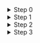 <details>
<summary>Step 0</summary>
<div markdown="1">

**기본 지식**

- DataInput/DataOutput
  - Java에서 primitive type, String을 바이트 스트림으로 변환하여 입출력
  - FilterOutputStream을 상속받는 DataInputStream, DataOutputStream 클래스를 사용하면 추가 기능을 사용할 수 있다.


- DataOutputStream, ByteArrayOutputStream, FileOutputStream

|구분|특징|기타|
|----|----|---|
|DataOutputStream|기본 자료형 및 String을 바이너리 코드로 쓸 때 사용 |기본 자료형, String -> 파일|
|ByteArrayOutputStream|바이트 배열 메모리 버퍼에 데이터를 쓴다. 메모리 버퍼를 사용하기 때문에 파일이 아닌 바이트 배열에 데이터를 쓸 수 있다.|이미지, 바이너리 데이터 -> 바이트 배열|
|FileOutputStream|파일에 대한 FileDescriptor를 열어서 파일에 바이트 스트림으로 데이터를 쓸 수 있다.|파일에 데이터|


- RandomAccessFile
  - 파일의 원하는 위치로 이동(`seek()`)해서 데이터를 읽고 쓸 수 있다.
  - ThreadSafe하지 않다.
  - 모드
    - r : 읽기 전용
    - rw : 읽고 쓰기
    - rws : 읽고 쓰기 모드로 파일을 열고, 변경 사항은 파일과 동기화
    - rwd : 읽고 쓰기 모드로 파일을 열고, 변경 사항은 파일의 데이터 부분에 대해서만 동기화

</div>
</details>

<details>
<summary>Step 1</summary>
<div markdown="1">

**요구 사항** 

- File IO Util Class에 대한 이해
- API를 통한 File DB의 저장 및 조회에 대한 이해

**결과**

- File IO Util Class

  - ByteWriter
    - 여러 타입을 각 크기에 맞는 바이트 배열로 반환
    - 비트 연산자를 통한 각 배열 값 할당
    - & 0xFF, 형변환을 통한 unsigned 
    - String은 headerArray를 추가하여 바이트배열 길이 포함
  - DataWriter
    - 필드
      - int written : 입력된 바이트 수 추가
      - ByteArrayOutputStream bout :
      - DataOutput inner : 
    - 생성
      - 생성자 (private)
      - 팩토리 메서드
        - typeOfByteArray : ByteArrayOutput과 DataOutputStream을 사용
        - typeOfRandomAccessFile(RandomAccessFile file) : DataOutput에 RandomAccessFile 사용
    - 메서드
      - DataOutput에 값을 추가하는 메서드
      - ByteWriter에 의존

  - DataReader
    - 필드
      - int offset : custom buffer의 현재 위치
      - DataInputStream din
        - parameter
          - byte[] : parameter로 받은 byte 배열의 DataInputStream(BufferedInputStream(ByteArrayInputStream))
          - RandomAccessFile file : null
      - DataInput inner
        - parameter
          - Byte[] : 위에서 선언한 DataInputStream
          - RandomAccessFile file : file
    - 메서드
      - 바이트 배열의 값을 읽으면서, 해당 크기만큼 offset 추가
      - readString
        - header값을 읽기 위해 readInt 후 readBlob
        - String의 길이만큼 읽고 byte배열 return
        - 길이가 0일 경우 EMPTY("") return
  - FileReader
    - 4바이트 단위로 파일을 읽어오거나, 지정한 길이 만큼 읽어온다
    - 버프 최대 크기 4KB
  - FileWriter
    - File, byte[], boolean append를 인자로 갖는다
    - File이 없으면 canonical path를 생성하여, 파일을 생성
    - append를 true로 지정하면 파일을 이어서 작성

</div>
</details>

<details>
<summary>Step 2</summary>
<div markdown="1">

**요구 사항**
- 컬럼에 맞는 데이터 클래스를 정의하고, 클래스에 정보를 Write, Read하는 API 작성

**결과**

> 1. 에이전트에서 보내는 데이터 클래스 생성
- 같은 타입의 parameter가 있어 작성 시 실수를 방지하기 위해 dto를 parameter로 넘김
  - long : projectCode, time
  - int : agentId, status
- test code 작성을 위한 All Args constructor 추가
  - AbstractPackDTO에도 AllArgsConstructor 추가 (protected)

> 2. 파일이 없을 때 FileNotFoundException이 발생하는 것을 ExceptionHandler로 처리
- Response 시 결과에 맞는 응답을 내려주기 위해 ResponseMessage interface 생성
  - ErrorMessage 등 추후 추가 예정
  - 응답 메시지 관리용 enum MessageCode 추가
- 3번의 FileLoader에서 IOException 발생 시 catch하여 `FileLoadException(custom exception)` throw 
  
> 3. Repository에서 File 조회시 발생하는 중복 코드 처리
- io.whatap.repository.FileRepository

> 4. 새로운 db 파일 (log-request.db) 생성
- 기존 db 파일에 저장되는 데이터와 길이가 다르기 때문에 별도 파일에 데이터 저장

> 5. 테스트 코드 추가
   - 에이전트에서 와탭 서버로 전송되는 객체 <-> byte[] 변환 테스트
</div>
</details>

<details>
<summary>Step 3</summary>
<div markdown="1">

**요구 사항**
- 샘플데이터와 같은 포멧의 데이터가 여러 개 저장되어 있을 때, 특정 순서의 데이터 조회

**결과**
- 고정 길이 구하기
  - AbstractPack 자식 클래스의 고정 길이를 구하여 byte[]을 생성해주는 ByteArrayProvider 생성
- 특정 순서의 데이터 조회
  - file.seek()
    - parameter : `생성된 바이트 배열의 길이 * 특정순서(index)`
  - file.readFully()
    - 고정 길이만큼 데이터 읽기를 시도
    - read()를 사용하면 파일 끝에 도달하면 -1이 return
    - readFully()는 EOFException 발생
    - 데이터를 고정 길이만큼 읽지 못하고, -1이 발생하면 의도치 않은 객체가 생성될 수 있으므로 readFully() 사용

</div>
</details>